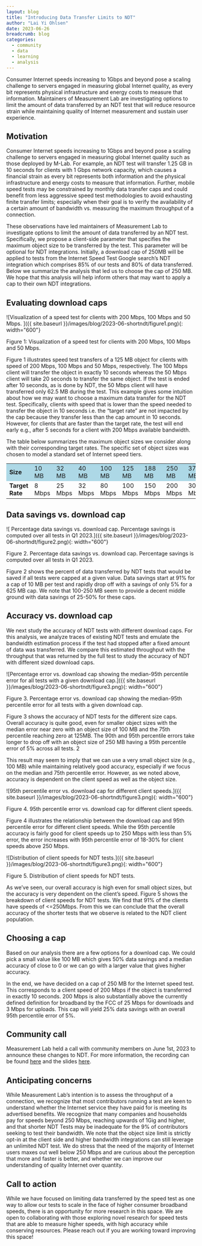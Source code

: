 ```yaml
---
layout: blog
title: "Introducing Data Transfer Limits to NDT"
author: "Lai Yi Ohlsen"
date: 2023-06-26
breadcrumb: blog
categories:
  - community
  - data
  - learning
  - analysis
---
```


Consumer Internet speeds increasing to 1Gbps and beyond pose a scaling challenge to servers engaged in measuring global Internet quality, as every bit represents physical infrastructure and energy costs to measure that information. Maintainers of Measurement Lab are investigating options to limit the amount of data transferred by an NDT test that will reduce resource strain while maintaining quality of Internet measurement and sustain user experience.

 <!--more-->


## Motivation

Consumer Internet speeds increasing to 1Gbps and beyond pose a scaling challenge to servers engaged in measuring global Internet quality such as those deployed by M-Lab. For example, an NDT test will transfer 1.25 GB in 10 seconds for clients with 1 Gbps network capacity, which causes a financial strain as every bit represents both information and the physical infrastructure and energy costs to measure that information.  Further, mobile speed tests may be constrained by monthly data transfer caps and could benefit from less aggressive speed test methodologies to avoid exhausting finite transfer limits; especially when their goal is to verify the availability of a certain amount of bandwidth vs. measuring the maximum throughput of a connection. 

These observations have led maintainers of Measurement Lab to investigate options to limit the amount of data transferred by an NDT test. Specifically, we propose a client-side parameter that specifies the maximum object size to be transferred by the test. This parameter will be optional for NDT integrations. Initially, a download cap of 250MB will be applied to tests from the Internet Speed Test Google search’s NDT integration which comprises 85% of our tests and 80% of data transferred. Below we summarize the analysis that led us to choose the cap of 250 MB. We hope that this analysis will help inform others that may want to apply a cap to their own NDT integrations. 

## Evaluating download caps


![Visualization of a speed test for clients with 200 Mbps, 100 Mbps and 50 Mbps. 
]({{ site.baseurl }}/images/blog/2023-06-shortndt/figure1.png){: width="600"}

Figure 1: Visualization of a speed test for clients with 200 Mbps, 100 Mbps and 50 Mbps. 

Figure 1 illustrates speed test transfers of a 125 MB object for clients with speed of 200 Mbps, 100 Mbps and 50 Mbps, respectively. The 100 Mbps client will transfer the object in exactly 10 seconds whereas the 50 Mbps client will take 20 seconds to transfer the same object. If the test is ended after 10 seconds, as is done by NDT, the 50 Mbps client will have transferred only 62.5 MB during the test. This example gives some intuition about how we may want to choose a maximum data transfer for the NDT test. Specifically, clients with speed that is lower than the speed needed to transfer the object in 10 seconds i.e. the  “target rate” are not impacted by the cap because they transfer less than the cap amount in 10 seconds. However, for clients that are faster than the target rate, the test will end early e.g., after 5 seconds for a client with 200 Mbps available bandwidth. 

The table below summarizes the maximum object sizes we consider along with their corresponding target rates. The specific set of object sizes was chosen to model a standard set of Internet speed tiers.

<table>
  <tr style="background-color:#ADD8E6;">
   <td><strong>Size</strong>
   </td>
   <td>10 MB
   </td>
   <td>32 MB
   </td>
   <td>40 MB
   </td>
   <td>100 MB
   </td>
   <td>125 MB
   </td>
   <td>188 MB
   </td>
   <td>250 MB
   </td>
   <td>375 MB
   </td>
   <td>625 MB
   </td>
   <td>1,250 MB
   </td>
  </tr>
  <tr>
   <td><strong>Target Rate</strong>
   </td>
   <td>8 Mbps
   </td>
   <td>25 Mbps
   </td>
   <td>32 Mbps
   </td>
   <td>80 Mbps
   </td>
   <td>100 Mbps
   </td>
   <td>150 Mbps
   </td>
   <td>200 Mbps
   </td>
   <td>300 Mbps
   </td>
   <td>500 Mbps
   </td>
   <td>1 Gbps
   </td>
  </tr>
</table>


## Data savings vs. download cap


![ Percentage data savings vs. download cap. Percentage savings is computed over all tests in Q1 2023.]({{ site.baseurl }}/images/blog/2023-06-shortndt/figure2.png){: width="600"}

Figure 2. Percentage data savings vs. download cap. Percentage savings is computed over all tests in Q1 2023. 

Figure 2 shows the percent of data transferred by NDT tests that would be saved if all tests were capped at a given value. Data savings start at 91% for a cap of 10 MB per test and rapidly drop off with a savings of only 5% for a 625 MB cap. We note that 100-250 MB seem to provide a decent middle ground with data savings of 25-50% for these caps.

## Accuracy vs. download cap

We next study the accuracy of NDT tests with different download caps. For this analysis, we analyze traces of existing NDT tests and emulate the bandwidth estimation process if the test had stopped after a fixed amount of data was transferred. We compare this estimated throughput with the throughput that was returned by the full test to study the accuracy of NDT with different sized download caps. 


![Percentage error vs. download cap showing the median-95th percentile error for all tests with a given download cap.]({{ site.baseurl }}/images/blog/2023-06-shortndt/figure3.png){: width="600"}


Figure 3. Percentage error vs. download cap showing the median-95th percentile error for all tests with a given download cap. 

Figure 3 shows the accuracy of NDT tests for the different size caps. Overall accuracy is quite good, even for smaller object sizes with the median error near zero with an object size of 100 MB and the 75th percentile reaching zero at 125MB. The 90th and 95th percentile errors take longer to drop off with an object size of 250 MB having a 95th percentile error of 5% across all tests. 2

This result may seem to imply that we can use a very small object size (e.g., 100 MB) while maintaining relatively good accuracy, especially if we focus on the median and 75th percentile error. However, as we noted above, accuracy is dependent on the client speed as well as the object size. 



![95th percentile error vs. download cap for different client speeds.]({{ site.baseurl }}/images/blog/2023-06-shortndt/figure3.png){: width="600"}


Figure 4. 95th percentile error vs. download cap for different client speeds. 

Figure 4 illustrates the relationship between the download cap and 95th percentile error for different client speeds.  While the 95th percentile accuracy is fairly good for client speeds up to 250 Mbps with less than 5% error, the error increases with 95th percentile error of 18-30% for client speeds above 250 Mbps. 



![Distribution of client speeds for NDT tests.]({{ site.baseurl }}/images/blog/2023-06-shortndt/figure3.png){: width="600"}


Figure 5. Distribution of client speeds for NDT tests.

As we’ve seen, our overall accuracy is high even for small object sizes, but the accuracy is very dependent on the client’s speed. Figure 5 shows the breakdown of client speeds for NDT tests. We find that 91% of the clients have speeds of &lt;=250Mbps. From this we can conclude that the overall accuracy of the shorter tests that we observe is related to the NDT client population. 

## Choosing a cap

Based on our analysis there are a few options for a download cap. We could pick a small value like 100 MB which gives 50% data savings and a median accuracy of close to 0 or we can go with a larger value that gives higher accuracy. 

In the end, we have decided on a cap of 250 MB for the Internet speed test. This corresponds to a client speed of 200 Mbps if the object is transferred in exactly 10 seconds. 200 Mbps is also substantially above the currently defined definition for broadband by the FCC of 25 Mbps for downloads and 3 Mbps for uploads. This cap will yield 25% data savings with an overall 95th percentile error of 5%. 

## Community call

Measurement Lab held a call with community members on June 1st, 2023 to announce these changes to NDT. For more information, the recording can be found [here](https://youtu.be/J6ueXt98WKE) and the slides [here](https://docs.google.com/presentation/d/1Ls3ivzf3Ya-7WL7w4JkK_MyVxkf4PDsgbh47oKI3-Oc/edit#slide=id.g8dc385d038_0_802).

## Anticipating concerns

While Measurement Lab’s intention is to assess the throughput of a connection, we recognize that most contributors running a test are keen to understand whether the Internet service they have paid for is meeting its advertised benefits. We recognize that many companies and households pay for speeds beyond 250 Mbps, reaching upwards of 1Gig and higher, and that shorter NDT Tests may be inadequate for the 9% of contributors seeking to test their bandwidth. We note that the object size limit is strictly opt-in at the client side and higher bandwidth integrations can still leverage an unlimited NDT test. We do stress that the need of the majority of Internet users maxes out well below 250 Mbps and are curious about the perception that more and faster is better, and whether we can improve our understanding of quality Internet over quantity. 

## Call to action

While we have focused on limiting data transferred by the speed test as one way to allow our tests to scale in the face of higher consumer broadband speeds, there is an opportunity for more research in this space. We are open to collaborating with those exploring novel research for speed tests that are able to measure higher speeds, with high accuracy while conserving resources. Please reach out if you are working toward improving this space!
